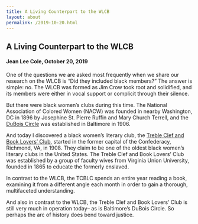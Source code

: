 ```yaml
---
title: A Living Counterpart to the WLCB
layout: about
permalink: /2019-10-20.html
---
```


## A Living Counterpart to the WLCB
#### Jean Lee Cole, October 20, 2019

One of the questions we are asked most frequently when we share our research on the WLCB is “Did they included black members?” The answer is simple: no. The WLCB was formed as Jim Crow took root and solidified, and its members were either in vocal support or complicit through their silence.

But there were black women’s clubs during this time. The National Association of Colored Women (NACW) was founded in nearby Washington, DC in 1896 by Josephine St. Pierre Ruffin and Mary Church Terrell, and the [DuBois Circle](https://www.baltimoresun.com/news/bs-xpm-2006-04-24-0604240156-story.html) was established in Baltimore in 1906.


And today I discovered a black women’s literary club, the [Treble Clef and Book Lovers’ Club](https://rvamag.com/news/community/110-years-of-incredible-the-history-of-the-treble-clef-and-book-lovers-club-in-richmond.html), started in the former capital of the Confederacy, Richmond, VA, in 1908. They claim to be one of the oldest black women’s literary clubs in the United States. The Treble Clef and Book Lovers’ Club was established by a group of faculty wives from Virginia Union University, founded in 1865 to educate the formerly enslaved.

In contrast to the WLCB, the TCBLC spends an entire year reading a book, examining it from a different angle each month in order to gain a thorough, multifaceted understanding.

And also in contrast to the WLCB, the Treble Clef and Book Lovers’ Club is still very much in operation today– as is Baltimore’s DuBois Circle. So perhaps the arc of history does bend toward justice.